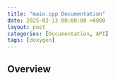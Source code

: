 ```yaml
---
title: "main.cpp Documentation"
date: 2025-02-13 00:00:00 +0000
layout: post
categories: [Documentation, API]
tags: [doxygen]
---
```


## Overview

<briefdescription>
    </briefdescription>

